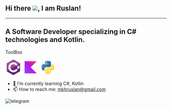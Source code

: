 ## Hi there <img src="https://raw.githubusercontent.com/MartinHeinz/MartinHeinz/master/wave.gif" width="30px">, I am Ruslan!
---
A Software Developer specializing in C# technologies and Kotlin.
---
ToolBox

<img src="https://github.com/devicons/devicon/blob/master/icons/csharp/csharp-original.svg" alt="csharp" width="50" height="50"> <img src="https://github.com/devicons/devicon/blob/master/icons/kotlin/kotlin-original.svg" alt="kotlin" width="50" height="50"> <img src="https://github.com/devicons/devicon/blob/master/icons/python/python-original.svg" alt="python" width="50" height="50">


- 🌱 I’m currently learning C#, Kotlin
- 📫 How to reach me: mkhruslan@gmail.com

<img src ="https://upload.wikimedia.org/wikipedia/commons/8/83/Telegram_2019_Logo.svg" alt="telegram" width="50" height="50" href="https://t.me/RuslanNnNn1337">

<!--
**RuslanMakhanov/RuslanMakhanov** is a ✨ _special_ ✨ repository because its `README.md` (this file) appears on your GitHub profile.

Here are some ideas to get you started:

- 🔭 I’m currently working on ...
- 🌱 I’m currently learning ...
- 👯 I’m looking to collaborate on ...
- 🤔 I’m looking for help with ...
- 💬 Ask me about ...
- 📫 How to reach me: ...
- 😄 Pronouns: ...
- ⚡ Fun fact: ...
-->
